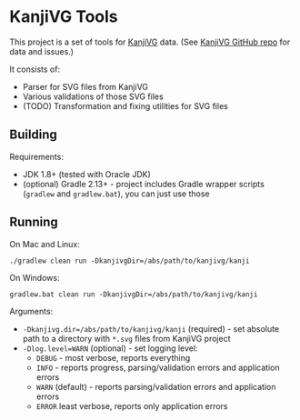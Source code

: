 KanjiVG Tools
=============

This project is a set of tools for [KanjiVG](http://kanjivg.tagaini.net/) data.
(See [KanjiVG GitHub repo](https://github.com/KanjiVG/kanjivg) for data and issues.)

It consists of:

- Parser for SVG files from KanjiVG
- Various validations of those SVG files
- (TODO) Transformation and fixing utilities for SVG files

Building
--------

Requirements:

- JDK 1.8+ (tested with Oracle JDK)
- (optional) Gradle 2.13+ - project includes Gradle wrapper scripts (`gradlew` and `gradlew.bat`), you can just use those

Running
-------

On Mac and Linux:

    ./gradlew clean run -DkanjivgDir=/abs/path/to/kanjivg/kanji

On Windows:

    gradlew.bat clean run -DkanjivgDir=/abs/path/to/kanjivg/kanji

Arguments:

- `-Dkanjivg.dir=/abs/path/to/kanjivg/kanji` (required) - set absolute path to a directory with `*.svg` files from KanjiVG project
- `-Dlog.level=WARN` (optional) - set logging level:
    - `DEBUG` - most verbose, reports everything
    - `INFO` - reports progress, parsing/validation errors and application errors
    - `WARN` (default) - reports parsing/validation errors and application errors
    - `ERROR` least verbose, reports only application errors
